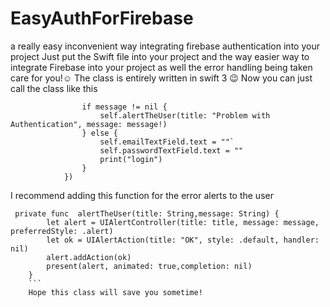 # EasyAuthForFirebase
a really easy inconvenient way integrating firebase authentication into your project 
Just put the Swift file into your project and the way easier way to integrate Firebase into your project as well the error handling being taken care for you!☺️
The class is entirely written in swift 3 😉 
Now you can just call the class like this 
```AuthProvider.Internal.login(withEmail: emailTextField.text!, password: passwordTextField.text!, loginHandler: {(message) in
                if message != nil {
                    self.alertTheUser(title: "Problem with Authentication", message: message!)
                } else {
                    self.emailTextField.text = ""`
                    self.passwordTextField.text = ""
                    print("login") 
                }
            })

```


I recommend adding this function for the error alerts to the user
```
 private func  alertTheUser(title: String,message: String) {
        let alert = UIAlertController(title: title, message: message, preferredStyle: .alert)
        let ok = UIAlertAction(title: "OK", style: .default, handler: nil)
        alert.addAction(ok)
        present(alert, animated: true,completion: nil)
    }
    ```
    Hope this class will save you sometime! 
